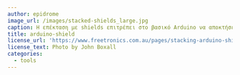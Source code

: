 ```yaml
---
author: epidrome
image_url: /images/stacked-shields_large.jpg
caption: Η επέκταση με shields επιτρέπει στο βασικό Arduino να αποκτήσει νέες δυνατότητες εισόδου (π.χ., joystick) και εξόδου.
title: arduino-shield
license_url: 'https://www.freetronics.com.au/pages/stacking-arduino-shields#.W_LY4eJoSHs'
license_text: Photo by John Boxall
categories:
  - tools
---
```

